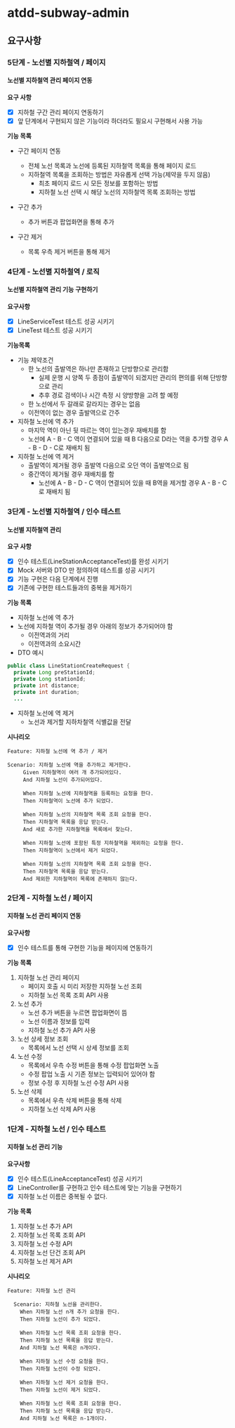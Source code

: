 # atdd-subway-admin

## 요구사항

### 5단계 - 노선별 지하철역 / 페이지

#### 노선별 지하철역 관리 페이지 연동

**요구 사항**

- [x] 지하철 구간 관리 페이지 연동하기
- [x] 앞 단계에서 구현되지 않은 기능이라 하더라도 필요시 구현해서 사용 가능

**기능 목록**

- 구간 페이지 연동
    - 전체 노선 목록과 노선에 등록된 지하철역 목록을 통해 페이지 로드
    - 지하철역 목록을 조회하는 방법은 자유롭게 선택 가능(제약을 두지 않음)
        - 최초 페이지 로드 시 모든 정보를 포함하는 방법
        - 지하철 노선 선택 시 해당 노선의 지하철역 목록 조회하는 방법

- 구간 추가
    - 추가 버튼과 팝업화면을 통해 추가

- 구간 제거
    - 목록 우측 제거 버튼을 통해 제거

### 4단계 - 노선별 지하철역 / 로직

#### 노선별 지하철역 관리 기능 구현하기

**요구사항**

- [x] LineServiceTest 테스트 성공 시키기
- [x] LineTest 테스트 성공 시키기

**기능목록**

- 기능 제약조건
    - 한 노선의 출발역은 하나만 존재하고 단방향으로 관리함
        - 실제 운행 시 양쪽 두 종점이 출발역이 되겠지만 관리의 편의를 위해 단방향으로 관리
        - 추후 경로 검색이나 시간 측정 시 양방향을 고려 할 예정
    - 한 노선에서 두 갈래로 갈라지는 경우는 없음
    - 이전역이 없는 경우 출발역으로 간주
- 지하철 노선에 역 추가
    - 마지막 역이 아닌 뒷 따르는 역이 있는경우 재배치를 함
    - 노선에 A - B - C 역이 연결되어 있을 때 B 다음으로 D라는 역을 추가할 경우 A - B - D - C로 재배치 됨
- 지하철 노선에 역 제거
    - 출발역이 제거될 경우 출발역 다음으로 오던 역이 출발역으로 됨
    - 중간역이 제거될 경우 재배치를 함
        - 노선에 A - B - D - C 역이 연결되어 있을 때 B역을 제거할 경우 A - B - C로 재배치 됨

### 3단계 - 노선별 지하철역 / 인수 테스트

#### 노선별 지하철역 관리

**요구 사항**

- [x] 인수 테스트(LineStationAcceptanceTest)를 완성 시키기
- [x] Mock 서버와 DTO 만 정의하여 테스트를 성공 시키기
- [x] 기능 구현은 다음 단계에서 진행
- [x] 기존에 구현한 테스트들과의 중복을 제거하기

**기능 목록**

- 지하철 노선에 역 추가
- 노선에 지하철 역이 추가될 경우 아래의 정보가 추가되어야 함
    - 이전역과의 거리
    - 이전역과의 소요시간
- DTO 예시

```java
public class LineStationCreateRequest {
  private Long preStationId;
  private Long stationId;
  private int distance;
  private int duration;
  ...
```

- 지하철 노선에 역 제거
    - 노선과 제거할 지하차철역 식별값을 전달

**시나리오**

```gherkin
Feature: 지하철 노선에 역 추가 / 제거

Scenario: 지하철 노선에 역을 추가하고 제거한다.
     Given 지하철역이 여러 개 추가되어있다.
     And 지하철 노선이 추가되어있다.

     When 지하철 노선에 지하철역을 등록하는 요청을 한다.
     Then 지하철역이 노선에 추가 되었다.

     When 지하철 노선의 지하철역 목록 조회 요청을 한다.
     Then 지하철역 목록을 응답 받는다.
     And 새로 추가한 지하철역을 목록에서 찾는다.

     When 지하철 노선에 포함된 특정 지하철역을 제외하는 요청을 한다.
     Then 지하철역이 노선에서 제거 되었다.

     When 지하철 노선의 지하철역 목록 조회 요청을 한다.
     Then 지하철역 목록을 응답 받는다.
     And 제외한 지하철역이 목록에 존재하지 않는다.
```

### 2단계 - 지하철 노선 / 페이지

#### 지하철 노선 관리 페이지 연동

**요구사항**

- [x] 인수 테스트를 통해 구현한 기능을 페이지에 연동하기

**기능 목록**

1. 지하철 노선 관리 페이지
    - 페이지 호출 시 미리 저장한 지하철 노선 조회
    - 지하철 노선 목록 조회 API 사용
2. 노선 추가
    - 노선 추가 버튼을 누르면 팝업화면이 뜸
    - 노선 이름과 정보를 입력
    - 지하철 노선 추가 API 사용
3. 노선 상세 정보 조회
    - 목록에서 노선 선택 시 상세 정보를 조회
4. 노선 수정
    - 목록에서 우측 수정 버튼을 통해 수정 팝업화면 노출
    - 수정 팝업 노출 시 기존 정보는 입력되어 있어야 함
    - 정보 수정 후 지하철 노선 수정 API 사용
5. 노선 삭제
    - 목록에서 우측 삭제 버튼을 통해 삭제
    - 지하철 노선 삭제 API 사용

   
### 1단계 - 지하철 노선 / 인수 테스트

#### 지하철 노선 관리 기능

**요구사항**

- [x] 인수 테스트(LineAcceptanceTest) 성공 시키기
- [x] LineController를 구현하고 인수 테스트에 맞는 기능을 구현하기
- [x] 지하철 노선 이름은 중복될 수 없다.

**기능 목록**

1. 지하철 노선 추가 API
2. 지하철 노선 목록 조회 API
3. 지하철 노선 수정 API
4. 지하철 노선 단건 조회 API
5. 지하철 노선 제거 API

**시나리오**

```gherkin
Feature: 지하철 노선 관리

  Scenario: 지하철 노선을 관리한다.
    When 지하철 노선 n개 추가 요청을 한다.
    Then 지하철 노선이 추가 되었다.
    
    When 지하철 노선 목록 조회 요청을 한다.
    Then 지하철 노선 목록을 응답 받는다.
    And 지하철 노선 목록은 n개이다.
    
    When 지하철 노선 수정 요청을 한다.
    Then 지하철 노선이 수정 되었다.

    When 지하철 노선 제거 요청을 한다.
    Then 지하철 노선이 제거 되었다.
    
    When 지하철 노선 목록 조회 요청을 한다.
    Then 지하철 노선 목록을 응답 받는다.
    And 지하철 노선 목록은 n-1개이다.
```
